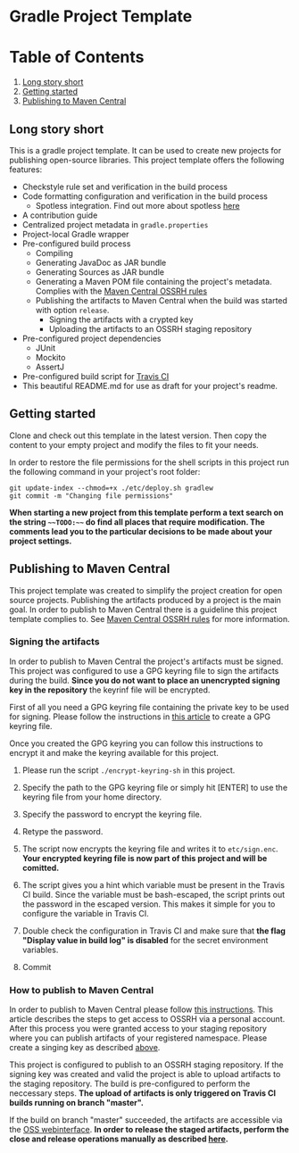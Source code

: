 [//]: # (~~TODO:~~ Change this readme and describe your project. Give a short introduction with the most significant information and then provide a closer look to your project using the headlines and the table of content to structure the readme file.)

# Gradle Project Template

# Table of Contents
1. [Long story short](#long-story-short)
2. [Getting started](#getting-started)
3. [Publishing to Maven Central](#publishing-to-maven-central)

## Long story short

This is a gradle project template. It can be used to create new projects for publishing open-source libraries. This project template offers the following features:
* Checkstyle rule set and verification in the build process
* Code formatting configuration and verification in the build process
  * Spotless integration. Find out more about spotless [here](https://github.com/diffplug/spotless)
* A contribution guide
* Centralized project metadata in `gradle.properties`
* Project-local Gradle wrapper
* Pre-configured build process
  * Compiling
  * Generating JavaDoc as JAR bundle
  * Generating Sources as JAR bundle
  * Generating a Maven POM file containing the project's metadata. Complies with the [Maven Central OSSRH rules](http://central.sonatype.org/pages/ossrh-guide.html)
  * Publishing the artifacts to Maven Central when the build was started with option `release`.
    * Signing the artifacts with a crypted key
    * Uploading the artifacts to an OSSRH staging repository
* Pre-configured project dependencies
  * JUnit
  * Mockito
  * AssertJ
* Pre-configured build script for [Travis CI](https://travis-ci.org/)
* This beautiful README.md for use as draft for your project's readme.

## Getting started

Clone and check out this template in the latest version. Then copy the content to your empty project and modify the files to fit your needs.

In order to restore the file permissions for the shell scripts in this project run the following command in your project's root folder:

```
git update-index --chmod=+x ./etc/deploy.sh gradlew
git commit -m "Changing file permissions"
```

__When starting a new project from this template perform a text search on the string `~~TODO:~~` do find all places that require modification. The comments lead you to the particular decisions to be made about your project settings.__

## Publishing to Maven Central

This project template was created to simplify the project creation for open source projects. Publishing the artifacts produced by a project is the main goal. In order to publish to Maven Central there is a guideline this project template complies to. See [Maven Central OSSRH rules](http://central.sonatype.org/pages/ossrh-guide.html) for more information.

### Signing the artifacts
In order to publish to Maven Central the project's artifacts must be signed. This project was configured to use a GPG keyring file to sign the artifacts during the build. __Since you do not want to place an unencrypted signing key in the repository__ the keyrinf file will be encrypted.

First of all you need a GPG keyring file containing the private key to be used for signing. Please follow the instructions in [this article](http://central.sonatype.org/pages/working-with-pgp-signatures.html#generating-a-key-pair) to create a GPG keyring file.

Once you created the GPG keyring you can follow this instructions to encrypt it and make the keyring available for this project.

1. Please run the script `./encrypt-keyring-sh` in this project.
2. Specify the path to the GPG keyring file or simply hit [ENTER] to use the keyring file from your home directory.
3. Specify the password to encrypt the keyring file.
4. Retype the password.
5. The script now encrypts the keyring file and writes it to `etc/sign.enc`. __Your encrypted keyring file is now part of this project and will be comitted.__
6. The script gives you a hint which variable must be present in the Travis CI build. Since the variable must be bash-escaped, the script prints out the password in the escaped version. This makes it simple for you to configure the variable in Travis CI.
7. Double check the configuration in Travis CI and make sure that __the flag "Display value in build log" is disabled__ for the secret environment variables.

8. Commit

### How to publish to Maven Central

In order to publish to Maven Central please follow [this instructions](http://central.sonatype.org/pages/ossrh-guide.html). This article describes the steps to get access to OSSRH via a personal account. After this process you were granted access to your staging repository where you can publish artifacts of your registered namespace. Please create a singing key as described [above](#signing-the-artifacts).

This project is configured to publish to an OSSRH staging repository. If the signing key was created and valid the project is able to upload artifacts to the staging repository. The build is pre-configured to perform the neccessary steps. __The upload of artifacts is only triggered on Travis CI builds running on branch "master".__

If the build on branch "master" succeeded, the artifacts are accessible via the [OSS webinterface](https://oss.sonatype.org/#welcome). __In order to release the staged artifacts, perform the close and release operations manually as described [here](http://central.sonatype.org/pages/releasing-the-deployment.html).__
